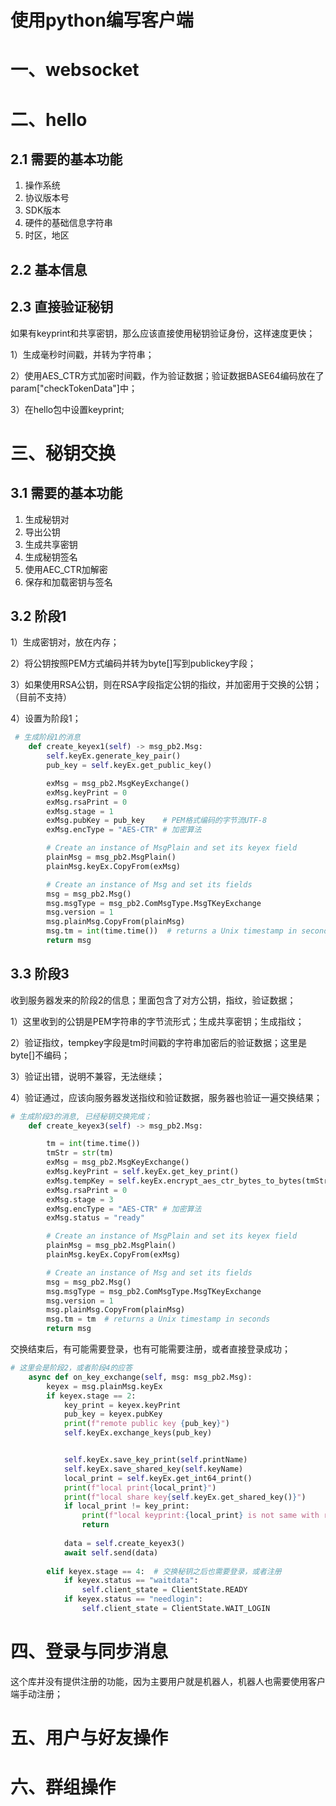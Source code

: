 # 使用python编写客户端

# 一、websocket

# 二、hello

## 2.1 需要的基本功能

1. 操作系统
2. 协议版本号
3. SDK版本
4. 硬件的基础信息字符串
5. 时区，地区

## 2.2 基本信息



## 2.3 直接验证秘钥

如果有keyprint和共享密钥，那么应该直接使用秘钥验证身份，这样速度更快；

1）生成毫秒时间戳，并转为字符串；

2）使用AES_CTR方式加密时间戳，作为验证数据；验证数据BASE64编码放在了param["checkTokenData"]中；

3）在hello包中设置keyprint;

# 三、秘钥交换

## 3.1 需要的基本功能

1. 生成秘钥对
2. 导出公钥
3. 生成共享密钥
4. 生成秘钥签名
5. 使用AEC_CTR加解密
6. 保存和加载密钥与签名

## 3.2 阶段1

1）生成密钥对，放在内存；

2）将公钥按照PEM方式编码并转为byte[]写到publickey字段；

3）如果使用RSA公钥，则在RSA字段指定公钥的指纹，并加密用于交换的公钥；（目前不支持）

4）设置为阶段1；

```python
 # 生成阶段1的消息
    def create_keyex1(self) -> msg_pb2.Msg:
        self.keyEx.generate_key_pair()
        pub_key = self.keyEx.get_public_key()  

        exMsg = msg_pb2.MsgKeyExchange()
        exMsg.keyPrint = 0
        exMsg.rsaPrint = 0
        exMsg.stage = 1
        exMsg.pubKey = pub_key    # PEM格式编码的字节流UTF-8
        exMsg.encType = "AES-CTR" # 加密算法

        # Create an instance of MsgPlain and set its keyex field
        plainMsg = msg_pb2.MsgPlain()
        plainMsg.keyEx.CopyFrom(exMsg)

        # Create an instance of Msg and set its fields
        msg = msg_pb2.Msg()
        msg.msgType = msg_pb2.ComMsgType.MsgTKeyExchange
        msg.version = 1
        msg.plainMsg.CopyFrom(plainMsg)
        msg.tm = int(time.time())  # returns a Unix timestamp in seconds
        return msg
```



## 3.3 阶段3

收到服务器发来的阶段2的信息；里面包含了对方公钥，指纹，验证数据；

1）这里收到的公钥是PEM字符串的字节流形式；生成共享密钥；生成指纹；

2）验证指纹，tempkey字段是tm时间戳的字符串加密后的验证数据；这里是byte[]不编码；

3）验证出错，说明不兼容，无法继续；

4）验证通过，应该向服务器发送指纹和验证数据，服务器也验证一遍交换结果；

```python
# 生成阶段3的消息, 已经秘钥交换完成；
    def create_keyex3(self) -> msg_pb2.Msg:

        tm = int(time.time())
        tmStr = str(tm)
        exMsg = msg_pb2.MsgKeyExchange()
        exMsg.keyPrint = self.keyEx.get_key_print()
        exMsg.tempKey = self.keyEx.encrypt_aes_ctr_bytes_to_bytes(tmStr)
        exMsg.rsaPrint = 0
        exMsg.stage = 3
        exMsg.encType = "AES-CTR" # 加密算法
        exMsg.status = "ready"

        # Create an instance of MsgPlain and set its keyex field
        plainMsg = msg_pb2.MsgPlain()
        plainMsg.keyEx.CopyFrom(exMsg)

        # Create an instance of Msg and set its fields
        msg = msg_pb2.Msg()
        msg.msgType = msg_pb2.ComMsgType.MsgTKeyExchange
        msg.version = 1
        msg.plainMsg.CopyFrom(plainMsg)
        msg.tm = tm  # returns a Unix timestamp in seconds
        return msg
```

交换结束后，有可能需要登录，也有可能需要注册，或者直接登录成功；

```python
# 这里会是阶段2，或者阶段4的应答
    async def on_key_exchange(self, msg: msg_pb2.Msg):
        keyex = msg.plainMsg.keyEx
        if keyex.stage == 2:
            key_print = keyex.keyPrint
            pub_key = keyex.pubKey
            print(f"remote public key {pub_key}")
            self.keyEx.exchange_keys(pub_key)


            self.keyEx.save_key_print(self.printName)
            self.keyEx.save_shared_key(self.keyName)
            local_print = self.keyEx.get_int64_print()
            print(f"local print{local_print}")
            print(f"local share key{self.keyEx.get_shared_key()}")
            if local_print != key_print:
                print(f"local keyprint:{local_print} is not same with remote key:{key_print}")
                return
            
            data = self.create_keyex3()
            await self.send(data)
        
        elif keyex.stage == 4:  # 交换秘钥之后也需要登录，或者注册
            if keyex.status == "waitdata":
                self.client_state = ClientState.READY
            if keyex.status == "needlogin":
                self.client_state = ClientState.WAIT_LOGIN
```



# 四、登录与同步消息

这个库并没有提供注册的功能，因为主要用户就是机器人，机器人也需要使用客户端手动注册；





# 五、用户与好友操作



# 六、群组操作





